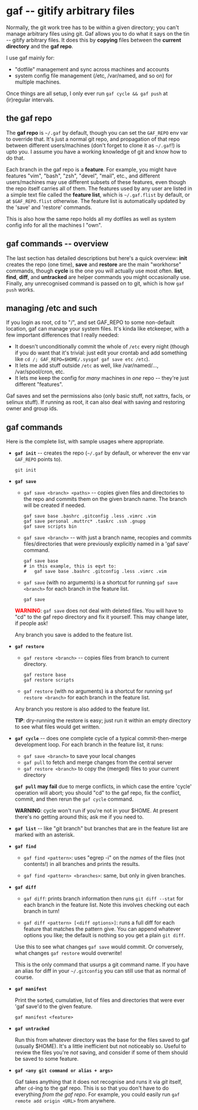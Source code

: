 # gaf -- gitify arbitrary files

Normally, the git work tree has to be within a given directory; you can't
manage arbitrary files using git.  Gaf allows you to do what it says on the
tin -- gitify arbitrary files.  It does this by **copying** files between the
**current directory** and the **gaf repo**.

I use gaf mainly for:

*   "dotfile" management and sync across machines and accounts
*   system config file management (/etc, /var/named, and so on) for multiple
    machines.

Once things are all setup, I only ever run `gaf cycle && gaf push` at
(ir)regular intervals.

## the gaf repo

The **gaf repo** is `~/.gaf` by default, though you can set the `GAF_REPO` env
var to override that.  It's just a normal git repo, and propagation of that
repo between different users/machines (don't forget to clone it as `~/.gaf`!)
is upto you.  I assume you have a working knowledge of git and know how to do
that.

Each branch in the gaf repo is a **feature**.  For example, you might have
features "vim", "bash", "zsh", "devel", "mail", etc., and different
users/machines may use different subsets of these features, even though the
repo itself carries all of them.  The features used by any user are listed in
a simple text file called the **feature list**, which is `~/.gaf.flist` by
default, or at `$GAF_REPO.flist` otherwise.  The feature list is automatically
updated by the 'save' and 'restore' commands.

This is also how the same repo holds all my dotfiles as well as system config
info for all the machines I "own".

## gaf commands -- overview

The last section has detailed descriptions but here's a quick overview:
**init** creates the repo (one time), **save** and **restore** are the main
"workhorse" commands, though **cycle** is the one you will actually use most
often.  **list**, **find**, **diff**, and **untracked** are helper commands
you might occasionally use.  Finally, any unrecognised command is passed on to
git, which is how `gaf push` works.

## managing /etc and such

If you login as root, cd to "/", and set GAF\_REPO to some non-default
location, gaf can manage your system files.  It's kinda like etckeeper, with a
few important differences that I really needed:

*   It doesn't unconditionally commit the whole of `/etc` every night (though
    if you do want that it's trivial: just edit your crontab and add something
    like `cd /; GAF_REPO=$HOME/.sysgaf gaf save etc /etc`).
*   It lets me add stuff outside `/etc` as well, like /var/named/...,
    /var/spool/cron, etc.
*   It lets me keep the config for *many* machines in *one* repo -- they're
    just different "features".

Gaf saves and set the permissions also (only basic stuff, not xattrs, facls,
or selinux stuff).  If running as root, it can also deal with saving and
restoring owner and group ids.

## gaf commands

Here is the complete list, with sample usages where appropriate.

*   **`gaf init`** -- creates the repo (`~/.gaf` by default, or wherever the
    env var `GAF_REPO` points to).

        git init

*   **`gaf save`**

    *   `gaf save <branch> <paths>` -- copies given files and directories to
        the repo and commits them on the given branch name.  The branch will
        be created if needed.

            gaf save base .bashrc .gitconfig .less .vimrc .vim
            gaf save personal .muttrc* .taskrc .ssh .gnupg
            gaf save scripts bin

    *   `gaf save <branch>` -- with just a branch name, recopies and
        commits files/directories that were previously explicitly named in a
        'gaf save' command.

            gaf save base
            # in this example, this is eqvt to:
            #   gaf save base .bashrc .gitconfig .less .vimrc .vim

    *   `gaf save` (with no arguments) is a shortcut for running `gaf save
        <branch>` for each branch in the feature list.

            gaf save

    <font color="red">**WARNING**</font>: `gaf save` does not deal with
    deleted files.  You will have to "cd" to the gaf repo directory and fix it
    yourself.  This may change later, if people ask!

    Any branch you save is added to the feature list.

*   **`gaf restore`**

    *   `gaf restore <branch>` -- copies files from branch to current
        directory.

            gaf restore base
            gaf restore scripts

    *   `gaf restore` (with no arguments) is a shortcut for running `gaf
        restore <branch>` for each branch in the feature list.

    Any branch you restore is also added to the feature list.

    **TIP**: dry-running the restore is easy; just run it within an empty
    directory to see what files would get written.

*   **`gaf cycle`** -- does one complete cycle of a typical commit-then-merge
    development loop.  For each branch in the feature list, it runs:

    *   `gaf save <branch>` to save your local changes
    *   `gaf pull` to fetch and merge changes from the central server
    *   `gaf restore <branch>` to copy the (merged) files to your current
        directory

    **`gaf pull` may fail** due to merge conflicts, in which case the entire
    'cycle' operation will abort; you should "cd" to the gaf repo, fix the
    conflict, commit, and then rerun the `gaf cycle` command.

    **WARNING**: cycle won't run if you're not in your $HOME.  At present
    there's no getting around this; ask me if you need to.

*   **`gaf list`** -- like "git branch" but branches that are in the feature
    list are marked with an asterisk.

*   **`gaf find`**

    *   `gaf find <pattern>`: uses "egrep -i" on the *names* of the files
        (not contents!) in all branches and prints the results.

    *   `gaf find <pattern> <branches>`: same, but only in given branches.

*   **`gaf diff`**

    *   `gaf diff`: prints branch information then runs `git diff --stat`
        for each branch in the feature list.  Note this involves checking out
        each branch in turn!

    *   `gaf diff <pattern> [<diff options>]`: runs a full diff for each
        feature that matches the pattern give.  You can append whatever
        options you like; the default is nothing so you get a plain `git
        diff`.

    Use this to see what changes `gaf save` would commit.  Or conversely, what
    changes `gaf restore` would overwrite!

    This is the only command that usurps a git command name.  If you have an
    alias for diff in your `~/.gitconfig` you can still use that as normal of
    course.

*   **`gaf manifest`**

    Print the sorted, cumulative, list of files and directories that were ever
    'gaf save'd to the given feature.

        gaf manifest <feature>

*   **`gaf untracked`**

    Run this from whatever directory was the base for the files saved to gaf
    (usually $HOME).  It's a little inefficient but not noticeably so.  Useful
    to review the files you're *not* saving, and consider if some of them
    should be saved to some feature.

*   **`gaf <any git command or alias + args>`** 

    Gaf takes anything that it does not recognise and runs it via *git*
    itself, after `cd`-ing to the gaf repo.  This is so that you don't have to
    do everything *from the gaf repo*.  For example, you could easily run
    `gaf remote add origin <URL>` from anywhere.
